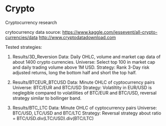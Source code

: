 # Crypto
Cryptocurrency research

crytocurrency data source:
https://www.kaggle.com/jessevent/all-crypto-currencies/data
http://www.cryptodatadownload.com

Tested strategies:

1) Results/3D_Reversion
    Data:     Daily OHLC, volume and market cap data of about 1400 crypto currencies.
    Universe: Select top 100 in market cap and daily trading volume above 1M USD.
    Strategy: Rank 3-Day risk adjusted returns, long the bottom half and short the top half.

2) Results/BTCEUR_BTCUSD
    Data:     Minute OHLC of cyptocurrency pairs
    Universe: BTC/EUR and BTC/USD
    Strategy: Volatiltity in EUR/USD is neglegible compared to volatilities of BTC/EUR and BTC/USD,     reversal strategy similar to bollinger band.


3) Results/BTC_LTC
    Data:     Minute OHLC of cyptocurrency pairs
    Universe: BTC/USD, LTC/USD and BTC/LTC
    Strategy: Reversal strategy about ratio = BTC/USD.div(LTC/USD).div(BTC/LTC)
